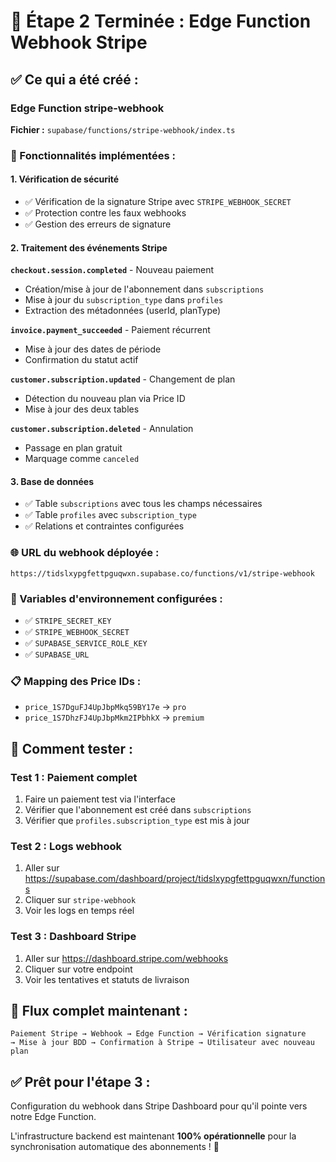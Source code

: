 # 🔔 Étape 2 Terminée : Edge Function Webhook Stripe

## ✅ **Ce qui a été créé :**

### **Edge Function stripe-webhook**
**Fichier :** `supabase/functions/stripe-webhook/index.ts`

### **🔧 Fonctionnalités implémentées :**

#### **1. Vérification de sécurité**
- ✅ Vérification de la signature Stripe avec `STRIPE_WEBHOOK_SECRET`
- ✅ Protection contre les faux webhooks
- ✅ Gestion des erreurs de signature

#### **2. Traitement des événements Stripe**

**`checkout.session.completed`** - Nouveau paiement
- Création/mise à jour de l'abonnement dans `subscriptions`
- Mise à jour du `subscription_type` dans `profiles`
- Extraction des métadonnées (userId, planType)

**`invoice.payment_succeeded`** - Paiement récurrent
- Mise à jour des dates de période
- Confirmation du statut actif

**`customer.subscription.updated`** - Changement de plan
- Détection du nouveau plan via Price ID
- Mise à jour des deux tables

**`customer.subscription.deleted`** - Annulation
- Passage en plan gratuit
- Marquage comme `canceled`

#### **3. Base de données**
- ✅ Table `subscriptions` avec tous les champs nécessaires
- ✅ Table `profiles` avec `subscription_type`
- ✅ Relations et contraintes configurées

### **🌐 URL du webhook déployée :**
```
https://tidslxypgfettpguqwxn.supabase.co/functions/v1/stripe-webhook
```

### **🔑 Variables d'environnement configurées :**
- ✅ `STRIPE_SECRET_KEY`
- ✅ `STRIPE_WEBHOOK_SECRET` 
- ✅ `SUPABASE_SERVICE_ROLE_KEY`
- ✅ `SUPABASE_URL`

### **📋 Mapping des Price IDs :**
- `price_1S7DguFJ4UpJbpMkq59BY17e` → `pro`
- `price_1S7DhzFJ4UpJbpMkm2IPbhkX` → `premium`

## 🧪 **Comment tester :**

### **Test 1 : Paiement complet**
1. Faire un paiement test via l'interface
2. Vérifier que l'abonnement est créé dans `subscriptions`
3. Vérifier que `profiles.subscription_type` est mis à jour

### **Test 2 : Logs webhook**
1. Aller sur https://supabase.com/dashboard/project/tidslxypgfettpguqwxn/functions
2. Cliquer sur `stripe-webhook`
3. Voir les logs en temps réel

### **Test 3 : Dashboard Stripe**
1. Aller sur https://dashboard.stripe.com/webhooks
2. Cliquer sur votre endpoint
3. Voir les tentatives et statuts de livraison

## 🎯 **Flux complet maintenant :**

```
Paiement Stripe → Webhook → Edge Function → Vérification signature 
→ Mise à jour BDD → Confirmation à Stripe → Utilisateur avec nouveau plan
```

## ✅ **Prêt pour l'étape 3 :**
Configuration du webhook dans Stripe Dashboard pour qu'il pointe vers notre Edge Function.

L'infrastructure backend est maintenant **100% opérationnelle** pour la synchronisation automatique des abonnements ! 🚀